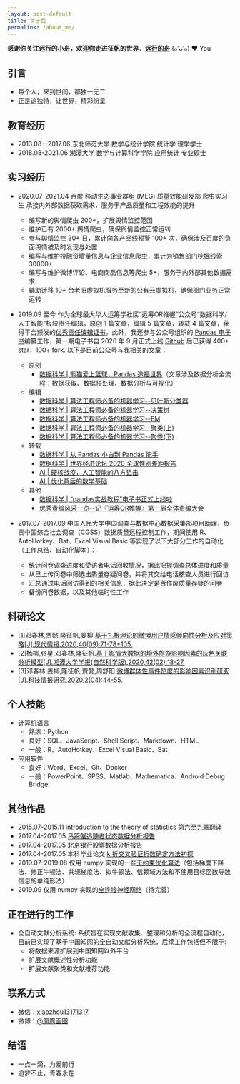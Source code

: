 ```yaml
---
layout: post-default
title: 关于我
permalink: /about_me/
---
```


**感谢你关注远行的小舟，欢迎你走进征帆的世界**，[**远行的舟**](https://www.longzf.com) (๑′ᴗ‵๑)  ❤ You

## 引言

* 每个人，来到世间，都独一无二
* 正是这独特，让世界，精彩纷呈

## 教育经历

* 2013.08—2017.06 东北师范大学 数学与统计学院 统计学 理学学士
* 2018.08-2021.06 湘潭大学 数学与计算科学学院 应用统计 专业硕士
  
## 实习经历

* 2020.07-2021.04 百度 移动生态事业群组 (MEG) 质量效能研发部 爬虫实习生 承接内外部数据获取需求，服务于产品质量和工程效能的提升
  + 编写新的舆情爬虫 200+，扩展舆情监控范围
  + 维护已有 2000+ 舆情爬虫，确保舆情监控正常运转
  + 参与舆情监控 30+ 日，累计向各产品线预警 100+ 次，确保涉及百度的负面舆情被及时发现与处置
  + 编写与维护投融资增量信息与企业信息爬虫，累计为销售部门挖掘线索 30000+
  + 编写与维护微博评论、电商商品信息等爬虫 5+，服务于内外部其他数据需求
  + 辅助迁移 10+ 台老旧虚拟机服务至新的公有云虚拟机，确保部门业务正常运转

* 2019.09 至今 作为全球最大华人运筹学社区“运筹OR帷幄”公众号“数据科学/人工智能”板块责任编辑，原创 1 篇文章，编辑 5 篇文章，转载 4 篇文章，获得平台颁发的[优秀责任编辑证书](https://www.longzf.com/assets/img/about_me/certificate.png)。此外，我还参与公众号组织的 [Pandas 电子书](https://github.com/zhouyanasd/or-pandas)编纂工作，第一期电子书自 2020 年 9 月正式上线 [Github](https://github.com/zhouyanasd/or-pandas) 后已获得 400+ star，100+ fork. 以下是目前公众号与我相关的文章：
  + 原创
    - [数据科学 \| 熊猫爱上篮球，Pandas 造福世界](https://mp.weixin.qq.com/s/8TaRzXhx5gfsuV81sZUhdg)（文章涉及数据分析全流程：数据获取、数据预处理、数据分析与可视化）
  + 编辑
    - [数据科学 \| 算法工程师必备的机器学习--贝叶斯分类器](https://mp.weixin.qq.com/s/MfzqlQJedEkCLbh2Mb88Jw)
    - [数据科学 \| 算法工程师必备的机器学习--决策树](https://mp.weixin.qq.com/s/KPBYqA5Mp7YcPI_px3QNAg)
    - [数据科学 \| 算法工程师必备的机器学习--EM](https://mp.weixin.qq.com/s/xTe3j23cMAYfNxfYszHj0w)
    - [数据科学 \| 算法工程师必备的机器学习--聚类(上)](https://mp.weixin.qq.com/s/ZIRX90UcAFcdzzidcFjL_w)
    - [数据科学 \| 算法工程师必备的机器学习--聚类(下)](https://mp.weixin.qq.com/s/S06-Unxu_acnfl1G5SLkWw)
  + 转载
    - [数据科学 \| 从 Pandas 小白到 Pandas 能手](https://mp.weixin.qq.com/s/U8Y0gVt66PuVhRAPecQwsg)
    - [数据科学 \| 世界经济论坛 2020 全球性别差距报告](https://mp.weixin.qq.com/s/OrgAmrepLDtYVxAMAKaGgQ)
    - [AI \| 硬核战疫，人工智能的八方狙击](https://mp.weixin.qq.com/s/PDOTV5Lgzaec3ajMM5e_eA)
    - [AI \| 优化背后的数学基础](https://mp.weixin.qq.com/s/v_XzquIZX2e0hX7t4_fo4g)
  + 其他  
    - [数据科学 \| “pandas实战教程”电子书正式上线啦](https://mp.weixin.qq.com/s/viTgPDpedxCZHGaT8IyFmw)
    - [优秀责编风采一览--记『运筹OR帷幄』第一届全体责编大会](https://mp.weixin.qq.com/s/nWV7CfszNc7J8Eq-pjQ-ZQ)

* 2017.07-2017.09  中国人民大学中国调查与数据中心数据采集部项目助理，负责中国综合社会调查（CGSS）数据质量远程控制工作，期间使用 R、AutoHotkey、Bat、Excel Visual Basic 等实现了以下大部分工作的自动化（[工作总结](/drafts/CGSS质量控制——数据核查.pdf)、[自动化脚本](https://www.longzf.com/drafts/CGSS质量控制程序.pdf)）：
  + 统计问卷调查进度和受访者电话回收情况，据此把握调查总体进度和质量
  + 从已上传问卷中筛选出质量存疑问卷，并将其交给电话核查人员进行回访
  + 汇总通过电话回访得到的相关信息，据此决定是否作废质量存疑的问卷
  + 备份问卷数据，以及其他临时性工作

## 科研论文

* [1]邓春林,贾懿,隆征帆,姜柳.[基于扎根理论的微博用户情感倾向性分析及应对策略[J].现代情报,2020,40(09):71-78+105.](https://kns.cnki.net/KCMS/detail/detail.aspx?dbcode=CJFD&dbname=CJFDLAST2020&filename=XDQB202009008)
* [2]杨柳,张星,邓春林,隆征帆.[基于舆情大数据的境外旅游影响因素的灰色关联分析模型[J].湘潭大学学报(自然科学版),2020,42(02):18-27.](https://kns.cnki.net/KCMS/detail/detail.aspx?dbcode=CJFD&dbname=CJFDLAST2020&filename=XYDZ202002003)
* [3]邓春林,姜柳,隆征帆,贾懿,周舒阳.[微博群体性事件热度的影响因素识别研究[J].科技情报研究,2020,2(04):44-55.](https://kns.cnki.net/kcms/detail/detail.aspx?dbcode=CJFD&dbname=CJFDLAST2020&filename=QBYJ202004005)

## 个人技能

* 计算机语言
  + 熟练：Python
  + 良好：SQL、JavaScript、Shell Script、Markdown、HTML
  + 一般：R、AutoHotkey、Excel Visual Basic、Bat
* 应用软件
  + 良好：Word、Excel、Git、Docker
  + 一般：PowerPoint、SPSS、Matlab、Mathematica、Android Debug Bridge

## 其他作品

* 2015.07-2015.11 Introduction to the theory of statistics 第六至九章[翻译](https://www.longzf.com/drafts/统计学课本翻译.pdf)
* 2017.04-2017.05 [马蹄蟹追随者状态数据分析报告](https://www.longzf.com/drafts/马蹄蟹追随者状态数据分析报告.pdf)
* 2017.04-2017.05 [北京银行股票数据分析报告](https://www.longzf.com/drafts/北京银行股票数据分析报告.pdf)
* 2017.04-2017.05 本科毕业论文 [k 折交叉验证折数确定方法初探](https://www.longzf.com/drafts/k折交叉验证折数确定方法初探.pdf)
* 2019.07-2019.08 仅用 numpy 实现的一些[无约束优化算法](https://github.com/tiny-boat/my-Python-code/blob/master/unconstrained_optimization.py)（包括梯度下降法、修正牛顿法、共轭梯度法、拟牛顿法、信赖域方法和不使用目标函数导数信息的单纯形法）
* 2019.09 仅用 numpy 实现的[全连接神经网络](https://github.com/tiny-boat/my-Python-code/blob/master/machine_learning/neural_network.py)（待完善）

## 正在进行的工作

* 全自动文献分析系统: 系统旨在实现文献收集、整理和分析的全流程自动化，目前已实现了基于中国知网的全自动文献分析系统，后续工作包括但不限于:
  + 将数据来源扩展到中国知网以外平台
  + 扩展文献概述性分析功能
  + 扩展文献聚类和文献推荐功能

## 联系方式

* 微信：[xiaozhou13171317](https://www.longzf.com/assets/img/about_me/wechat.jpg)
* 微博：[@周周画图](https://weibo.com/u/3167301301?refer_flag=1001030102_&is_hot=1)

## 结语

* 一点一滴，为爱前行
* 追梦不止，青春永在
